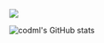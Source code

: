 <img src="https://capsule-render.vercel.app/api?type=wave&color=auto&height=300&section=header&text=Taewan's Github%20render&fontSize=90" />

![codml's GitHub stats](https://github-readme-stats.vercel.app/api?username=codml&show_icons=true&theme=radical)
<!--
**codml/codml** is a ✨ _special_ ✨ repository because its `README.md` (this file) appears on your GitHub profile.

Here are some ideas to get you started:

- 🔭 I’m currently working on ...
- 🌱 I’m currently learning ...
- 👯 I’m looking to collaborate on ...
- 🤔 I’m looking for help with ...
- 💬 Ask me about ...
- 📫 How to reach me: ...
- 😄 Pronouns: ...
- ⚡ Fun fact: ...
-->
